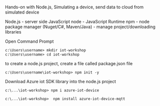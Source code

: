 
Hands-on with Node.js, Simulating a device, send data to cloud from simulated device

Node.js - server side JavaScript
node - JavaScript Runtime
npm - node package manager (Nuget/C#, Maven/Java) 
      - manage project/downloading libraries

Open Command Prompt

```
c:\Users\username> mkdir iot-workshop
c:\Users\username> cd iot-workshop

```

to create a node.js project, create a file called package.json file

```
c:\Users\username\iot-workshop> npm init -y
```

Download Azure iot SDK library into the node.js project
```
c:\...\iot-workshop> npm i azure-iot-device
```

```
c:\...\iot-workshop>  npm install azure-iot-device-mqtt

```
